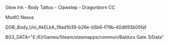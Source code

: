 Glow Ink - Body Tattoo - Clawstep - Dragonborn CC

ModIO
Nexus

DGB_Body_Uni_AkELkA_f9ad1b39-b26e-b5b6-f79b-40d693b05faf

BG3_DATA="E:/El/Games/Steam/steamapps/common/Baldurs Gate 3/Data"
